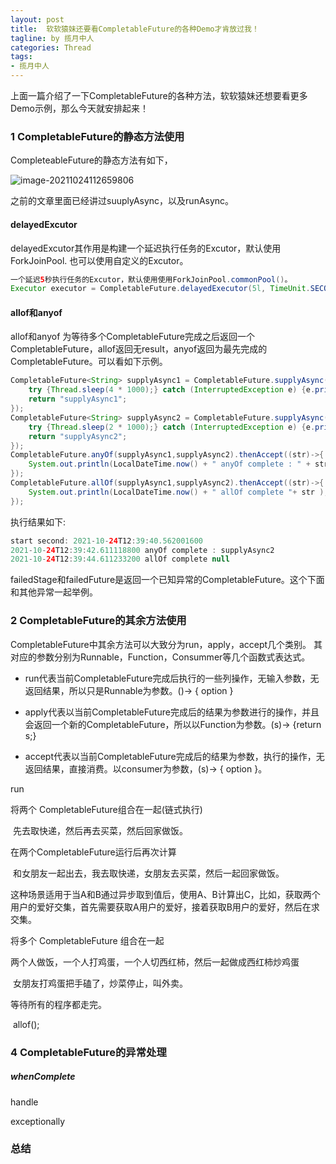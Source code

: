 ```yaml
---
layout: post
title:  软软猿妹还要看CompletableFuture的各种Demo才肯放过我！
tagline: by 揽月中人
categories: Thread
tags:
- 揽月中人
---
```


上面一篇介绍了一下CompletableFuture的各种方法，软软猿妹还想要看更多Demo示例，那么今天就安排起来！
<!--more-->

### 1 CompletableFuture的静态方法使用

CompleteableFuture的静态方法有如下，

![image-20211024112659806](E:\javaNorth\javanorth\assets\images\2021\lyj\completableFutureStaticMethod.png)

之前的文章里面已经讲过suuplyAsync，以及runAsync。

#### delayedExcutor

delayedExcutor其作用是构建一个延迟执行任务的Excutor，默认使用ForkJoinPool. 也可以使用自定义的Excutor。

```java
一个延迟5秒执行任务的Excutor，默认使用使用ForkJoinPool.commonPool()。
Executor executor = CompletableFuture.delayedExecutor(5l, TimeUnit.SECONDS);
```



#### allof和anyof

allof和anyof 为等待多个CompletableFuture完成之后返回一个CompletableFuture，allof返回无result，anyof返回为最先完成的CompletableFuture。可以看如下示例。

```java
CompletableFuture<String> supplyAsync1 = CompletableFuture.supplyAsync(()->{
    try {Thread.sleep(4 * 1000);} catch (InterruptedException e) {e.printStackTrace();}
    return "supplyAsync1";
});
CompletableFuture<String> supplyAsync2 = CompletableFuture.supplyAsync(() -> {
    try {Thread.sleep(2 * 1000);} catch (InterruptedException e) {e.printStackTrace();}
    return "supplyAsync2";
});
CompletableFuture.anyOf(supplyAsync1,supplyAsync2).thenAccept((str)->{
    System.out.println(LocalDateTime.now() + " anyOf complete : " + str);
});
CompletableFuture.allOf(supplyAsync1,supplyAsync2).thenAccept((str)->{
    System.out.println(LocalDateTime.now() + " allOf complete "+ str );
});
```

执行结果如下:

```java
start second: 2021-10-24T12:39:40.562001600
2021-10-24T12:39:42.611118800 anyOf complete : supplyAsync2
2021-10-24T12:39:44.611233200 allOf complete null
```

failedStage和failedFuture是返回一个已知异常的CompletableFuture。这个下面和其他异常一起举例。

### 2 CompletableFuture的其余方法使用

CompletableFuture中其余方法可以大致分为run，apply，accept几个类别。 其对应的参数分别为Runnable，Function，Consummer等几个函数式表达式。

- run代表当前CompletableFuture完成后执行的一些列操作，无输入参数，无返回结果，所以只是Runnable为参数。()-> { option } 

- apply代表以当前CompletableFuture完成后的结果为参数进行的操作，并且会返回一个新的CompletableFuture，所以以Function为参数。(s)-> {return s;} 

- accept代表以当前CompletableFuture完成后的结果为参数，执行的操作，无返回结果，直接消费。以consumer为参数，(s)-> { option }。

run

将两个 CompletableFuture组合在一起(链式执行)

​	先去取快递，然后再去买菜，然后回家做饭。



在两个CompletableFuture运行后再次计算

​	和女朋友一起出去，我去取快递，女朋友去买菜，然后一起回家做饭。



​	这种场景适用于当A和B通过异步取到值后，使用A、B计算出C，比如，获取两个用户的爱好交集，首先需要获取A用户的爱好，接着获取B用户的爱好，然后在求交集。



将多个 CompletableFuture 组合在一起

​	两个人做饭，一个人打鸡蛋，一个人切西红柿，然后一起做成西红柿炒鸡蛋

​	女朋友打鸡蛋把手磕了，炒菜停止，叫外卖。



等待所有的程序都走完。

​	allof();



### 4 CompletableFuture的异常处理



##### whenComplete

handle 

exceptionally





### 总结